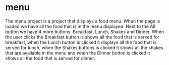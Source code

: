# menu

The menu project is a project that displays a food menu. When the page is loaded we have all the food that is in the menu displayed. Next to the All button we have 4 more buttons: Breakfast, Lunch, Shakes and Dinner.
When the user clicks the Breakfast button is shows all the food that is served for breakfast, when the Lunch button is clicked it displays all the food that is served for lunch, when the Shakes buttons is clicked it shows all the shakes that are available in the menu and when the Dinner button is clicked it shows all the food that is served for dinner.
